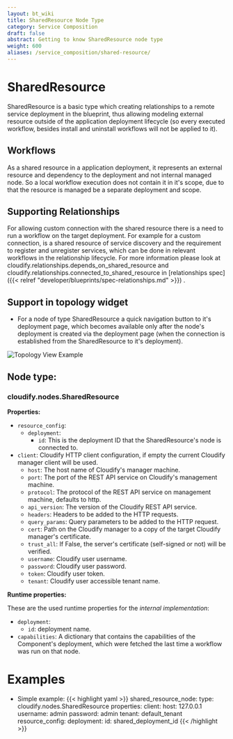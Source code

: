```yaml
---
layout: bt_wiki
title: SharedResource Node Type
category: Service Composition
draft: false
abstract: Getting to know SharedResource node type
weight: 600
aliases: /service_composition/shared-resource/
---
```


# SharedResource
SharedResource is a basic type which creating relationships to a remote service deployment in the blueprint, thus allowing modeling external resource outside of the application deployment lifecycle (so every executed workflow, besides install and uninstall workflows will not be applied to it).

## Workflows
As a shared resource in a application deployment, it represents an external resource and dependency to the deployment and not internal
managed node. So a local workflow execution does not contain it in it's scope, due to that the resource is managed be a separate
deployment and scope.

## Supporting Relationships
For allowing custom connection with the shared resource there is a need to run a workflow on the target deployment.
For example for a custom connection, is a shared resource of service discovery and the requirement to register and unregister services, which
can be done in relevant workflows in the relationship lifecycle. For more information please look at
cloudify.relationships.depends_on_shared_resource and cloudify.relationships.connected_to_shared_resource in [relationships spec]({{< relref "developer/blueprints/spec-relationships.md" >}}) .

## Support in topology widget

* For a node of type SharedResource a quick navigation button to it's deployment page, which becomes available only after the node's deployment is created
via the deployment page (when the connection is established from the SharedResource to it's deployment).

![Topology View Example]( /images/service_composition/component_sharedresource_topology_view.png )

## Node type:

### cloudify.nodes.SharedResource

**Properties:**

* `resource_config`:
   * `deployment`:
        * `id`: This is the deployment ID that the SharedResource's node is connected to.
* `client`: Cloudify HTTP client configuration, if empty the current Cloudify manager client will be used.
   * `host`: The host name of Cloudify's manager machine.
   * `port`: The port of the REST API service on Cloudify's management machine.
   * `protocol`: The protocol of the REST API service on management machine, defaults to http.
   * `api_version`: The version of the Cloudify REST API service.
   * `headers`: Headers to be added to the HTTP requests.
   * `query_params`: Query parameters to be added to the HTTP request.
   * `cert`: Path on the Cloudify manager to a copy of the target Cloudify manager's certificate.
   * `trust_all`: If False, the server's certificate (self-signed or not) will be verified.
   * `username`: Cloudify user username.
   * `password`: Cloudify user password.
   * `token`: Cloudify user token.
   * `tenant`: Cloudify user accessible tenant name.
 
**Runtime properties:**

These are the used runtime properties for the *internal implementation*:
* `deployment`:
    * `id`: deployment name.
* `capabilities`: A dictionary that contains the capabilities of the Component's deployment, which were fetched the last time a workflow was run on that node.

# Examples

* Simple example:
{{< highlight  yaml >}}
shared_resource_node:
  type: cloudify.nodes.SharedResource
  properties:
    client:
        host: 127.0.0.1
        username: admin
        password: admin
        tenant: default_tenant
    resource_config:
      deployment:
        id: shared_deployment_id
{{< /highlight >}}
